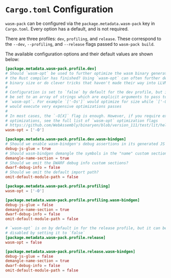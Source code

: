 # `Cargo.toml` Configuration

`wasm-pack` can be configured via the `package.metadata.wasm-pack` key in
`Cargo.toml`. Every option has a default, and is not required.

There are three profiles: `dev`, `profiling`, and `release`. These correspond to
the `--dev`, `--profiling`, and `--release` flags passed to `wasm-pack build`.

The available configuration options and their default values are shown below:

```toml
[package.metadata.wasm-pack.profile.dev]
# Should `wasm-opt` be used to further optimize the wasm binary generated after
# the Rust compiler has finished? Using `wasm-opt` can often further decrease
# binary size or do clever tricks that haven't made their way into LLVM yet.
#
# Configuration is set to `false` by default for the dev profile, but it can
# be set to an array of strings which are explicit arguments to pass to
# `wasm-opt`. For example `['-Os']` would optimize for size while `['-O4']`
# would execute very expensive optimizations passes
#
# In most cases, the `-O[X]` flag is enough. However, if you require extreme
# optimizations, see the full list of `wasm-opt` optimization flags
# https://github.com/WebAssembly/binaryen/blob/version_111/test/lit/help/wasm-opt.test
wasm-opt = ['-O']

[package.metadata.wasm-pack.profile.dev.wasm-bindgen]
# Should we enable wasm-bindgen's debug assertions in its generated JS glue?
debug-js-glue = true
# Should wasm-bindgen demangle the symbols in the "name" custom section?
demangle-name-section = true
# Should we emit the DWARF debug info custom sections?
dwarf-debug-info = false
# Should we omit the default import path?
omit-default-module-path = false

[package.metadata.wasm-pack.profile.profiling]
wasm-opt = ['-O']

[package.metadata.wasm-pack.profile.profiling.wasm-bindgen]
debug-js-glue = false
demangle-name-section = true
dwarf-debug-info = false
omit-default-module-path = false

# `wasm-opt` is on by default in for the release profile, but it can be
# disabled by setting it to `false`
[package.metadata.wasm-pack.profile.release]
wasm-opt = false

[package.metadata.wasm-pack.profile.release.wasm-bindgen]
debug-js-glue = false
demangle-name-section = true
dwarf-debug-info = false
omit-default-module-path = false
```

